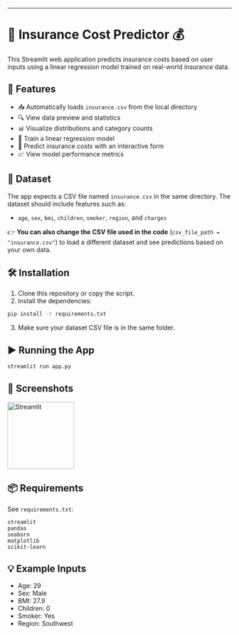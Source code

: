 
---

# 🏥 Insurance Cost Predictor 💰

This Streamlit web application predicts insurance costs based on user inputs using a linear regression model trained on real-world insurance data.

## 🚀 Features

- 📥 Automatically loads `insurance.csv` from the local directory
- 🔍 View data preview and statistics
- 📊 Visualize distributions and category counts
- 🧠 Train a linear regression model
- 🧮 Predict insurance costs with an interactive form
- 📈 View model performance metrics

## 📂 Dataset

The app expects a CSV file named `insurance.csv` in the same directory. The dataset should include features such as:

- `age`, `sex`, `bmi`, `children`, `smoker`, `region`, and `charges`

👉 **You can also change the CSV file used in the code** (`csv_file_path = "insurance.csv"`) to load a different dataset and see predictions based on your own data.

## 🛠 Installation

1. Clone this repository or copy the script.
2. Install the dependencies:

```bash
pip install -r requirements.txt
```

3. Make sure your dataset CSV file is in the same folder.

## ▶️ Running the App

```bash
streamlit run app.py
```

## 📸 Screenshots

<img src="https://streamlit.io/images/brand/streamlit-logo-secondary-colormark-darktext.png" alt="Streamlit" width="150">

## 📦 Requirements

See `requirements.txt`:

```
streamlit
pandas
seaborn
matplotlib
scikit-learn
```

## 💡 Example Inputs

- Age: 29  
- Sex: Male  
- BMI: 27.9  
- Children: 0  
- Smoker: Yes  
- Region: Southwest

